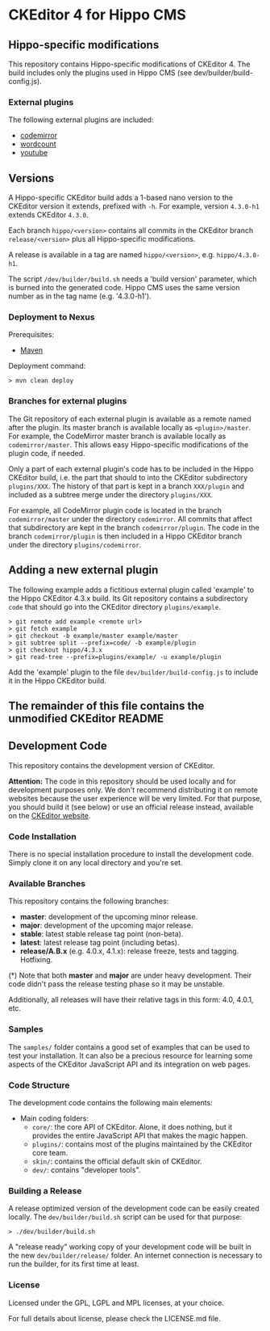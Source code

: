 CKEditor 4 for Hippo CMS
========================

## Hippo-specific modifications

This repository contains Hippo-specific modifications of CKEditor 4.
The build includes only the plugins used in Hippo CMS (see dev/builder/build-config.js).

### External plugins

The following external plugins are included:

  - [codemirror](https://github.com/w8tcha/CKEditor-CodeMirror-Plugin)
  - [wordcount](https://github.com/w8tcha/CKEditor-WordCount-Plugin)
  - [youtube](https://github.com/fonini/ckeditor-youtube-plugin)

## Versions

A Hippo-specific CKEditor build adds a 1-based nano version to the CKEditor version it extends, prefixed with `-h`.
For example, version `4.3.0-h1` extends CKEditor `4.3.0`.

Each branch `hippo/<version>` contains all commits in the CKEditor branch `release/<version>`
plus all Hippo-specific modifications.

A release is available in a tag are named `hippo/<version>`, e.g. `hippo/4.3.0-h1`.

The script `/dev/builder/build.sh` needs a 'build version' parameter, which is burned into the generated code.
Hippo CMS uses the same version number as in the tag name (e.g. '4.3.0-h1').

### Deployment to Nexus

Prerequisites:

  - [Maven](http://maven.apache.org/)

Deployment command:

    > mvn clean deploy

### Branches for external plugins

The Git repository of each external plugin is available as a remote named after the plugin.
Its master branch is available locally as `<plugin>/master`. For example, the CodeMirror master
branch is available locally as `codemirror/master`. This allows easy Hippo-specific modifications
of the plugin code, if needed.

Only a part of each external plugin's code has to be included in the Hippo CKEditor build,
i.e. the part that should to into the CKEditor subdirectory `plugins/XXX`. The history of that
part is kept in a branch `XXX/plugin` and included as a subtree merge under the directory `plugins/XXX`.

For example, all CodeMirror plugin code is located in the branch `codemirror/master`
under the directory `codemirror`. All commits that affect that subdirectory are kept
in the branch `codemirror/plugin`. The code in the branch `codemirror/plugin` is then
included in a Hippo CKEditor branch under the directory `plugins/codemirror`.

## Adding a new external plugin

The following example adds a fictitious external plugin called 'example' to the Hippo CKEditor 4.3.x build.
Its Git repository contains a subdirectory `code` that should go into the CKEditor directory `plugins/example`.

    > git remote add example <remote url>
    > git fetch example
    > git checkout -b example/master example/master
    > git subtree split --prefix=code/ -b example/plugin
    > git checkout hippo/4.3.x
    > git read-tree --prefix=plugins/example/ -u example/plugin

Add the 'example' plugin to the file `dev/builder/build-config.js` to include it in the Hippo CKEditor build.

## The remainder of this file contains the unmodified CKEditor README

## Development Code

This repository contains the development version of CKEditor.

**Attention:** The code in this repository should be used locally and for
development purposes only. We don't recommend distributing it on remote websites
because the user experience will be very limited. For that purpose, you should
build it (see below) or use an official release instead, available on the
[CKEditor website](http://ckeditor.com).

### Code Installation

There is no special installation procedure to install the development code.
Simply clone it on any local directory and you're set.

### Available Branches

This repository contains the following branches:

  - **master**: development of the upcoming minor release.
  - **major**: development of the upcoming major release.
  - **stable**: latest stable release tag point (non-beta).
  - **latest**: latest release tag point (including betas).
  - **release/A.B.x** (e.g. 4.0.x, 4.1.x): release freeze, tests and tagging.
    Hotfixing.

(*) Note that both **master** and **major** are under heavy development. Their
code didn't pass the release testing phase so it may be unstable.

Additionally, all releases will have their relative tags in this form: 4.0,
4.0.1, etc.

### Samples

The `samples/` folder contains a good set of examples that can be used
to test your installation. It can also be a precious resource for learning
some aspects of the CKEditor JavaScript API and its integration on web pages.

### Code Structure

The development code contains the following main elements:

  - Main coding folders:
    - `core/`: the core API of CKEditor. Alone, it does nothing, but
    it provides the entire JavaScript API that makes the magic happen.
    - `plugins/`: contains most of the plugins maintained by the CKEditor core team.
    - `skin/`: contains the official default skin of CKEditor.
    - `dev/`: contains "developer tools".

### Building a Release

A release optimized version of the development code can be easily created
locally. The `dev/builder/build.sh` script can be used for that purpose:

	> ./dev/builder/build.sh

A "release ready" working copy of your development code will be built in the new
`dev/builder/release/` folder. An internet connection is necessary to run the
builder, for its first time at least.

### License

Licensed under the GPL, LGPL and MPL licenses, at your choice.

For full details about license, please check the LICENSE.md file.
